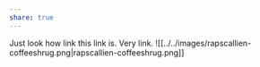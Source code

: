 ```yaml
---
share: true
---
```

Just look how link this link is.  Very link.
![[../../images/rapscallien-coffeeshrug.png|rapscallien-coffeeshrug.png]]

